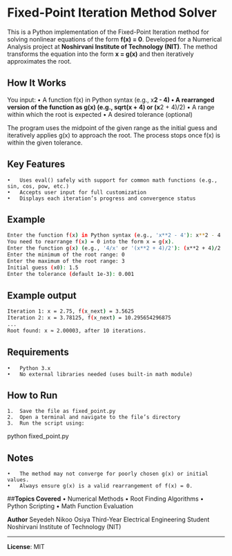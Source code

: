 # Fixed-Point Iteration Method Solver

This is a Python implementation of the Fixed-Point Iteration method for solving nonlinear equations of the form **f(x) = 0**. Developed for a Numerical Analysis project at **Noshirvani Institute of Technology (NIT)**. The method transforms the equation into the form **x = g(x)** and then iteratively approximates the root.

## **How It Works**

You input:
	•	A function f(x) in Python syntax (e.g., x**2 - 4)
	•	A rearranged version of the function as g(x) (e.g., sqrt(x + 4) or (x**2 + 4)/2)
	•	A range within which the root is expected
	•	A desired tolerance (optional)

The program uses the midpoint of the given range as the initial guess and iteratively applies g(x) to approach the root. The process stops once f(x) is within the given tolerance.

## **Key Features**
	•	Uses eval() safely with support for common math functions (e.g., sin, cos, pow, etc.)
	•	Accepts user input for full customization
	•	Displays each iteration’s progress and convergence status

## **Example**
```bash
Enter the function f(x) in Python syntax (e.g., 'x**2 - 4'): x**2 - 4
You need to rearrange f(x) = 0 into the form x = g(x).
Enter the function g(x) (e.g., '4/x' or '(x**2 + 4)/2'): (x**2 + 4)/2
Enter the minimum of the root range: 0
Enter the maximum of the root range: 3
Initial guess (x0): 1.5
Enter the tolerance (default 1e-3): 0.001
```

## **Example output**
```bash
Iteration 1: x = 2.75, f(x_next) = 3.5625
Iteration 2: x = 3.78125, f(x_next) = 10.295654296875
...
Root found: x ≈ 2.00003, after 10 iterations.
```

## **Requirements**
	•	Python 3.x
	•	No external libraries needed (uses built-in math module)

## **How to Run**
	1.	Save the file as fixed_point.py
	2.	Open a terminal and navigate to the file’s directory
	3.	Run the script using:
 python fixed_point.py
 
## **Notes**
	•	The method may not converge for poorly chosen g(x) or initial values.
	•	Always ensure g(x) is a valid rearrangement of f(x) = 0.

##**Topics Covered**
	•	Numerical Methods
	•	Root Finding Algorithms
	•	Python Scripting
	•	Math Function Evaluation

**Author**
Seyedeh Nikoo Osiya
Third-Year Electrical Engineering Student
Noshirvani Institute of Technology (NIT)

---
**License**: MIT

